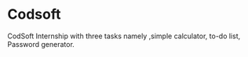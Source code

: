 # Codsoft
CodSoft Internship with three tasks namely ,simple calculator, to-do list, Password generator.
